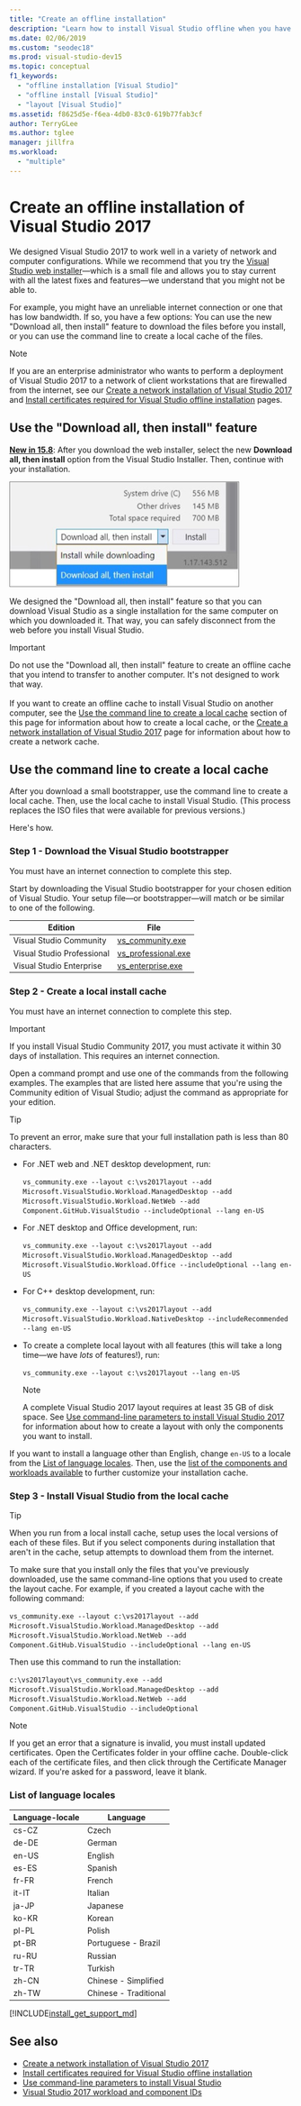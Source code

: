 ```yaml
---
title: "Create an offline installation"
description: "Learn how to install Visual Studio offline when you have an unreliable internet connection or low bandwidth."
ms.date: 02/06/2019
ms.custom: "seodec18"
ms.prod: visual-studio-dev15
ms.topic: conceptual
f1_keywords:
  - "offline installation [Visual Studio]"
  - "offline install [Visual Studio]"
  - "layout [Visual Studio]"
ms.assetid: f8625d5e-f6ea-4db0-83c0-619b77fab3cf
author: TerryGLee
ms.author: tglee
manager: jillfra
ms.workload:
  - "multiple"
---
```

# Create an offline installation of Visual Studio 2017

We designed Visual Studio 2017 to work well in a variety of network and computer configurations. While we recommend that you try the [Visual Studio web installer](https://visualstudio.microsoft.com/downloads/?utm_medium=microsoft&utm_source=docs.microsoft.com&utm_campaign=inline+link&utm_content=download+vs2017)&mdash;which is a small file and allows you to stay current with all the latest fixes and features&mdash;we understand that you might not be able to.

For example, you might have an unreliable internet connection or one that has low bandwidth. If so, you have a few options: You can use the new "Download all, then install" feature to download the files before you install, or you can use the command line to create a local cache of the files.

> [!NOTE]
> If you are an enterprise administrator who wants to perform a deployment of Visual Studio 2017 to a network of client workstations that are firewalled from the internet, see our [Create a network installation of Visual Studio 2017](../install/create-a-network-installation-of-visual-studio.md) and [Install certificates required for Visual Studio offline installation](../install/install-certificates-for-visual-studio-offline.md) pages.

## Use the "Download all, then install" feature

[**New in 15.8**](visualstudio/releasenotes/vs2017-relnotes-v15.8#install): After you download the web installer, select the new **Download all, then install** option from the Visual Studio Installer. Then, continue with your installation.

   ![The "Download all, then install" option](media/download-all-then-install.png)

We designed the "Download all, then install" feature so that you can download Visual Studio as a single installation for the same computer on which you downloaded it. That way, you can safely disconnect from the web before you install Visual Studio.

> [!IMPORTANT]
> Do not use the "Download all, then install" feature to create an offline cache that you intend to transfer to another computer. It's not designed to work that way. <br><br>If you want to create an offline cache to install Visual Studio on another computer, see the [Use the command line to create a local cache](create-an-offline-installation-of-visual-studio#use-the-command-line-to-create-a-local-cache) section of this page for information about how to create a local cache, or the [Create a network installation of Visual Studio 2017](../install/create-a-network-installation-of-visual-studio.md) page for information about how to create a network cache.

## Use the command line to create a local cache

After you download a small bootstrapper, use the command line to create a local cache. Then, use the local cache to install Visual Studio. (This process replaces the ISO files that were available for previous versions.)

Here's how.

### Step 1 - Download the Visual Studio bootstrapper

You must have an internet connection to complete this step.

Start by downloading the Visual Studio bootstrapper for your chosen edition of Visual Studio. Your setup file&mdash;or bootstrapper&mdash;will match or be similar to one of the following.

| Edition                    | File                                                                    |
|----------------------------|-------------------------------------------------------------------------|
| Visual Studio Community    | [vs_community.exe](https://visualstudio.microsoft.com/thank-you-downloading-visual-studio/?sku=community&rel=15?utm_medium=microsoft&utm_source=docs.microsoft.com&utm_campaign=offline+install&utm_content=download+vs2017)       |
| Visual Studio Professional | [vs_professional.exe](https://visualstudio.microsoft.com/thank-you-downloading-visual-studio/?sku=professional&rel=15?utm_medium=microsoft&utm_source=docs.microsoft.com&utm_campaign=offline+install&utm_content=download+vs2017) |
| Visual Studio Enterprise   | [vs_enterprise.exe](https://visualstudio.microsoft.com/thank-you-downloading-visual-studio/?sku=enterprise&rel=15?utm_medium=microsoft&utm_source=docs.microsoft.com&utm_campaign=offline+install&utm_content=download+vs2017)     |

### Step 2 - Create a local install cache

You must have an internet connection to complete this step.

> [!IMPORTANT]
> If you install Visual Studio Community 2017, you must activate it within 30 days of installation. This requires an internet connection.

Open a command prompt and use one of the commands from the following examples. The examples that are listed here assume that you're using the Community edition of Visual Studio; adjust the command as appropriate for your edition.

> [!TIP]
> To prevent an error, make sure that your full installation path is less than 80 characters.

- For .NET web and .NET desktop development, run:

   ```vs_community.exe --layout c:\vs2017layout --add Microsoft.VisualStudio.Workload.ManagedDesktop --add Microsoft.VisualStudio.Workload.NetWeb --add Component.GitHub.VisualStudio --includeOptional --lang en-US```

- For .NET desktop and Office development, run:

   ```vs_community.exe --layout c:\vs2017layout --add Microsoft.VisualStudio.Workload.ManagedDesktop --add Microsoft.VisualStudio.Workload.Office --includeOptional --lang en-US```

- For C++ desktop development, run:

   ```vs_community.exe --layout c:\vs2017layout --add Microsoft.VisualStudio.Workload.NativeDesktop --includeRecommended --lang en-US```

- To create a complete local layout with all features (this will take a long time&mdash;we have _lots_ of features!), run:

   ```vs_community.exe --layout c:\vs2017layout --lang en-US```

  > [!NOTE]
  > A complete Visual Studio 2017 layout requires at least 35 GB of disk space. See [Use command-line parameters to install Visual Studio 2017](use-command-line-parameters-to-install-visual-studio.md) for information about how to create a layout with only the components you want to install.

If you want to install a language other than English, change `en-US` to a locale from the [List of language locales](#list-of-language-locales). Then, use the [list of the components and workloads available](workload-and-component-ids.md) to further customize your installation cache.

### Step 3 - Install Visual Studio from the local cache

> [!TIP]
> When you run from a local install cache, setup uses the local versions of each of these files. But if you select components during installation that aren't in the cache, setup attempts to download them from the internet.

To make sure that you install only the files that you've previously downloaded, use the same command-line options that you used to create the layout cache. For example, if you created a layout cache with the following command:

```vs_community.exe --layout c:\vs2017layout --add Microsoft.VisualStudio.Workload.ManagedDesktop --add Microsoft.VisualStudio.Workload.NetWeb --add Component.GitHub.VisualStudio --includeOptional --lang en-US```

Then use this command to run the installation:

```c:\vs2017layout\vs_community.exe --add Microsoft.VisualStudio.Workload.ManagedDesktop --add Microsoft.VisualStudio.Workload.NetWeb --add Component.GitHub.VisualStudio --includeOptional```

> [!NOTE]
> If you get an error that a signature is invalid, you must install updated certificates. Open the Certificates folder in your offline cache. Double-click each of the certificate files, and then click through the Certificate Manager wizard. If you're asked for a password, leave it blank.

### List of language locales

| **Language-locale** | **Language** |
| ----------------------- | --------------- |
| cs-CZ | Czech |
| de-DE | German |
| en-US | English |
| es-ES | Spanish |
| fr-FR | French |
| it-IT | Italian |
| ja-JP | Japanese |
| ko-KR | Korean |
| pl-PL | Polish |
| pt-BR | Portuguese - Brazil |
| ru-RU | Russian |
| tr-TR | Turkish |
| zh-CN | Chinese - Simplified |
| zh-TW | Chinese - Traditional |

[!INCLUDE[install_get_support_md](includes/install_get_support_md.md)]

## See also

- [Create a network installation of Visual Studio 2017](../install/create-a-network-installation-of-visual-studio.md)
- [Install certificates required for Visual Studio offline installation](../install/install-certificates-for-visual-studio-offline.md)
- [Use command-line parameters to install Visual Studio](use-command-line-parameters-to-install-visual-studio.md)
- [Visual Studio 2017 workload and component IDs](workload-and-component-ids.md)
